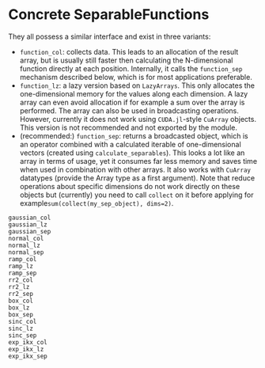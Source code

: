 # Concrete SeparableFunctions
They all possess a similar interface and exist in three variants:
+ `function_col`:   collects data. This leads to an allocation of the result array, but is usually still faster then calculating the N-dimensional function directly at each position. Internally, it calls the `function_sep` mechanism described below, which is for most applications preferable.
+ `function_lz`:    a lazy version based on `LazyArrays`. This only allocates the one-dimensional memory for the values along each dimension. A lazy array can even avoid allocation if for example a sum over the array is performed. The array can also be used in broadcasting operations. However, currently it does not work using `CUDA.jl`-style `CuArray` objects. This version is not recommended and not exported by the module.
+ (recommended:) `function_sep`:   returns a broadcasted object, which is an operator combined with a calculated iterable of one-dimensional vectors (created using `calculate_separables`). This looks a lot like an array in terms of usage, yet it consumes far less memory and saves time when used in combination with other arrays. It also works with `CuArray` datatypes (provide the Array type as a first argument). Note that reduce operations about specific dimensions do not work directly on these objects but (currently) you need to call `collect` on it before applying for example`sum(collect(my_sep_object), dims=2)`.

```@docs
gaussian_col
gaussian_lz
gaussian_sep
normal_col
normal_lz
normal_sep
ramp_col
ramp_lz
ramp_sep
rr2_col
rr2_lz
rr2_sep
box_col
box_lz
box_sep
sinc_col
sinc_lz
sinc_sep
exp_ikx_col
exp_ikx_lz
exp_ikx_sep
```

